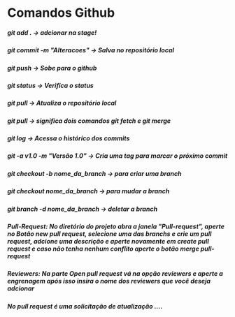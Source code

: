 # Comandos Github

##### git add . -> adcionar na stage!
##### git commit -m "Alteracoes" -> Salva no repositório local
##### git push -> Sobe para o github
##### git status -> Verifica o status
##### git pull -> Atualiza o repositório local
##### git pull -> significa dois comandos git fetch e git merge
##### git log -> Acessa o histórico dos commits
##### git -a v1.0 -m "Versão 1.0" -> Cria uma tag para marcar o próximo commit
##### git checkout -b nome_da_branch -> para criar uma branch
##### git checkout nome_da_branch -> para mudar a branch
##### git branch -d nome_da_branch -> deletar a branch
##### Pull-Request: No diretório do projeto abra a janela "Pull-request", aperte no Botão new pull request, selecione uma das branchs e crie um pull request, adcione uma descrição e aperte novamente em create pull request e caso não tenha nenhum conflito aperte o botão merge pull-request
##### Reviewers: Na parte Open pull request vá na opção reviewers e aperte a engrenagem após isso insira o nome dos reviewers que você deseja adcionar
##### No pull request é uma solicitação de atualização ....